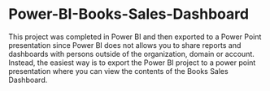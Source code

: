 # Power-BI-Books-Sales-Dashboard
This project was completed in Power BI and then exported to a Power Point
presentation since Power BI does not allows you to share reports and dashboards
with persons outside of the organization, domain or account. Instead, the easiest way is to
export the Power BI project to a power point presentation where you can view the contents of the Books Sales Dashboard.
